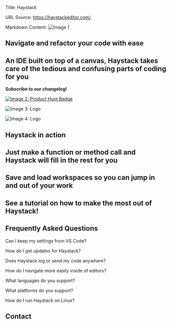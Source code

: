 Title: Haystack

URL Source: https://haystackeditor.com/

Markdown Content:
![Image 1](https://framerusercontent.com/images/9bx5KI14yg2zRgbrESEvKFOdFM.png)

Navigate and refactor your code with ease
-----------------------------------------

An IDE built on top of a canvas, Haystack takes care of the tedious and confusing parts of coding for you
---------------------------------------------------------------------------------------------------------

**Subscribe to our changelog!**

[![Image 2: Product Hunt Badge](https://api.producthunt.com/widgets/embed-image/v1/featured.svg?post_id=haystack-6&theme=light)](https://www.producthunt.com/posts/haystack-6)

![Image 3: Logo](https://framerusercontent.com/assets/eZFskAhjwvWGoTJjVzFYei5gv1s.png)

![Image 4: Logo](https://framerusercontent.com/assets/vrZqc49PMV7QFOssHIz8EWYRw.png)

Haystack in action
------------------

Just make a function or method call and Haystack will fill in the rest for you
------------------------------------------------------------------------------

Save and load workspaces so you can jump in and out of your work
----------------------------------------------------------------

See a tutorial on how to make the most out of Haystack!
-------------------------------------------------------

Frequently Asked Questions
--------------------------

Can I keep my settings from VS Code?

How do I get updates for Haystack?

Does Haystack log or send my code anywhere?

How do I navigate more easily inside of editors?

What languages do you support?

What platforms do you support?

How do I run Haystack on Linux?

Contact
-------
